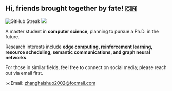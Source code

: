 ## Hi, friends brought together by fate! 🇨🇳
![GitHub Streak](https://streak-stats.demolab.com/?user=cloudpetticoats)
![](https://visitor-badge.glitch.me/badge?page_id=cloudpetticoats.readme)


A master student in **computer science**, planning to pursue a Ph.D. in the future. 

Research interests include **edge computing, reinforcement learning, resource scheduling, semantic communications, and graph neural networks**.

For those in similar fields, feel free to connect on social media; please reach out via email first.

✉️Email: zhanghaishuo2002@foxmail.com
<!--
**cloudpetticoats/cloudpetticoats** is a ✨ _special_ ✨ repository because its `README.md` (this file) appears on your GitHub profile.

Here are some ideas to get you started:

- 🔭 I’m currently working on ...
- 🌱 I’m currently learning ...
- 👯 I’m looking to collaborate on ...
- 🤔 I’m looking for help with ...
- 💬 Ask me about ...
- 📫 How to reach me: ...
- 😄 Pronouns: ...
- ⚡ Fun fact: ...
-->
